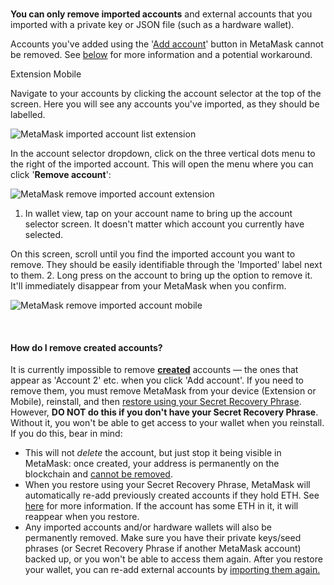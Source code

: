 ### 
**You can only remove imported accounts** and external accounts that you imported with a private key or JSON file (such as a hardware wallet).


Accounts you've added using the '[Add account](https://support.metamask.io/hc/en-us/articles/360015289452)' button in MetaMask cannot be removed. See [below](#h_01G04RAQEGEFCA0Z74S4PANNDV) for more information and a potential workaround.




Extension Mobile


Navigate to your accounts by clicking the account selector at the top of the screen. Here you will see any accounts you've imported, as they should be labelled.


![MetaMask imported account list extension](https://support.metamask.io/hc/article_attachments/17097898148251)


In the account selector dropdown, click on the three vertical dots menu to the right of the imported account. This will open the menu where you can click '**Remove account**': 


![MetaMask remove imported account extension](https://support.metamask.io/hc/article_attachments/17097841632283)




1. In wallet view, tap on your account name to bring up the account selector screen. It doesn't matter which account you currently have selected.


On this screen, scroll until you find the imported account you want to remove. They should be easily identifiable through the 'Imported' label next to them.
2. Long press on the account to bring up the option to remove it. It'll immediately disappear from your MetaMask when you confirm.


![MetaMask remove imported account mobile](https://support.metamask.io/hc/article_attachments/17097898157723)




 



#### How do I remove created accounts?


It is currently impossible to remove [**created**](https://support.metamask.io/hc/en-us/articles/360015289452) accounts — the ones that appear as 'Account 2' etc. when you click 'Add account'. If you need to remove them, you must remove MetaMask from your device (Extension or Mobile), reinstall, and then [restore using your Secret Recovery Phrase](https://support.metamask.io/hc/en-us/articles/360015289612). However, **DO NOT do this if you don't have your Secret Recovery Phrase**. Without it, you won't be able to get access to your wallet when you reinstall. If you do this, bear in mind:


* This will not *delete* the account, but just stop it being visible in MetaMask: once created, your address is permanently on the blockchain and [cannot be removed](https://support.metamask.io/hc/en-us/articles/360042515731-How-can-I-delete-my-MetaMask-wallet-#:~:text=Due%20to%20the%20nature%20of%20the%20blockchain%2C%20users%20cannot%20permanently%20delete%20an%20account%20on%20the%20Ethereum%20network.%20If%20you%20no%20longer%20want%20to%20use%20MetaMask%2C%20simply%20uninstall.%C2%A0).
* When you restore using your Secret Recovery Phrase, MetaMask will automatically re-add previously created accounts if they hold ETH. See [here](https://support.metamask.io/hc/en-us/articles/360015289612-How-to-restore-your-MetaMask-wallet-from-Secret-Recovery-Phrase#:~:text=What%20about%20restoring,this%20guide.) for more information. If the account has some ETH in it, it will reappear when you restore.
* Any imported accounts and/or hardware wallets will also be permanently removed. Make sure you have their private keys/seed phrases (or Secret Recovery Phrase if another MetaMask account) backed up, or you won't be able to access them again. After you restore your wallet, you can re-add external accounts by [importing them again.](https://support.metamask.io/hc/en-us/articles/360015489331)


